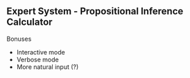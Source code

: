 ## Expert System - Propositional Inference Calculator

Bonuses

* Interactive mode
* Verbose mode
* More natural input (?)